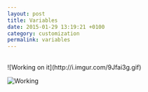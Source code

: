 ```yaml
---
layout: post
title: Variables
date: 2015-01-29 13:19:21 +0100
category: customization
permalink: variables
---
```


<br>
![Working on it](http://i.imgur.com/9Jfai3g.gif)

![Working](http://i.imgur.com/tx7WS.gif)
